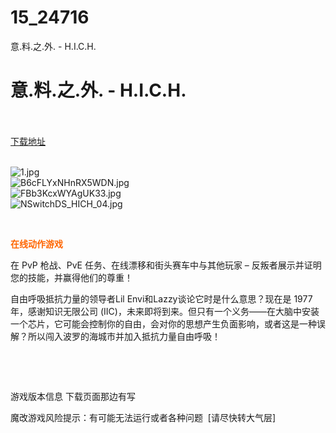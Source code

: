 # 15_24716
意.料.之.外. - H.I.C.H.
# 意.料.之.外. - H.I.C.H.
 <br/></br>
[下载地址](https://www.switch520.cc/article/24716 "下载地址")
<br/></br>

<p><img title="1.jpg" src="https://www.switch520.cc/muke_img/2021_11_19_83b7bf6eeaaac.jpg" alt="1.jpg"><br>
<img title="B6cFLYxNHnRX5WDN.jpg" src="https://www.switch520.cc/muke_img/2021_11_19_c0dbe6d461738.jpg" alt="B6cFLYxNHnRX5WDN.jpg"><br>
<img title="FBb3KcxWYAgUK33.jpg" src="https://www.switch520.cc/muke_img/2021_11_19_7345ac51e8fe4.jpg" alt="FBb3KcxWYAgUK33.jpg"><br>
<img title="NSwitchDS_HICH_04.jpg" src="https://www.switch520.cc/muke_img/2021_11_19_3edad3fa5d028.jpg" alt="NSwitchDS_HICH_04.jpg"></p>
<p>&nbsp;</p>
<p><strong><span style="color: #ff6600;">在线动作游戏</span></strong></p>
<p>在 PvP 枪战、PvE 任务、在线漂移和街头赛车中与其他玩家 – 反叛者展示并证明您的技能，并赢得他们的尊重！</p>
<p>自由呼吸抵抗力量的领导者Lil Envi和Lazzy谈论它时是什么意思？现在是 1977 年，感谢知识无限公司 (IIC)，未来即将到来。但只有一个义务——在大脑中安装一个芯片，它可能会控制你的自由，会对你的思想产生负面影响，或者这是一种误解？所以闯入波罗的海城市并加入抵抗力量自由呼吸！</p>
<p>&nbsp;</p>
<p>&nbsp;</p>
<p>游戏版本信息 下载页面那边有写</p>
<p>魔改游戏风险提示：有可能无法运行或者各种问题 &nbsp;[请尽快转大气层]</p>



